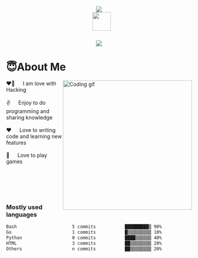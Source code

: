 <style>
  .orange-text {
    color: orange;
  }
</style>
 <h1 align="center">
<body>
  <div class="orange-text">
    <img src="https://readme-typing-svg.herokuapp.com?color=0c0c0d&size=50&center=true&vCenter=true&width=450&lines=Hello+there!;+I'm+Sumeet+Singh">
  </div>
  &nbsp;
  <img src="https://media.giphy.com/media/WUlplcMpOCEmTGBtBW/giphy.gif" width="50">
  </h1>
  <p align="center">
<img src="images/banner.png">
</p>
  


# 😇About Me
<p>
 <img align="right" width="350" src="/assets/programmer.gif" alt="Coding gif" />
  
 ❤️‍🔥 &emsp; I am love with Hacking <br/><br/>
 ✌️ &emsp; Enjoy to do programming and sharing knowledge <br/><br/>
 ❤️ &emsp; Love to writing code and learning new features<br/><br/>
 📧 &emsp; Love to play games<br/><br/>
 

</p>

<br/>
<br/>
<br/>

### Mostly used languages

<!-- <img src="https://github-readme-stats.vercel.app/api/top-langs/?username=R0X4R&layout=compact" width="45%">&nbsp; 
<img src="https://github-readme-stats.vercel.app/api?username=R0X4R&show_icons=true" width="45%">
<p align="center">
  <img src="https://github-readme-streak-stats.herokuapp.com/?user=R0X4R">
</p> -->

```bash
Bash                     5 commits           █████████▒ 90%
Go                       1 commits           █▒▒▒▒▒▒▒▒▒ 10%
Python                   0 commits           ████▒▒▒▒▒▒ 40%  
HTML                     3 commits           ██▒▒▒▒▒▒▒▒ 20% 
Others                   n commits           ██▒▒▒▒▒▒▒▒ 20%
```
